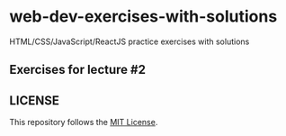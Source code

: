 # web-dev-exercises-with-solutions
HTML/CSS/JavaScript/ReactJS practice exercises with solutions
## Exercises for lecture #2


## LICENSE
This repository follows the [MIT License](https://github.com/janusnic/janusnic.github.io/LICENSE).
